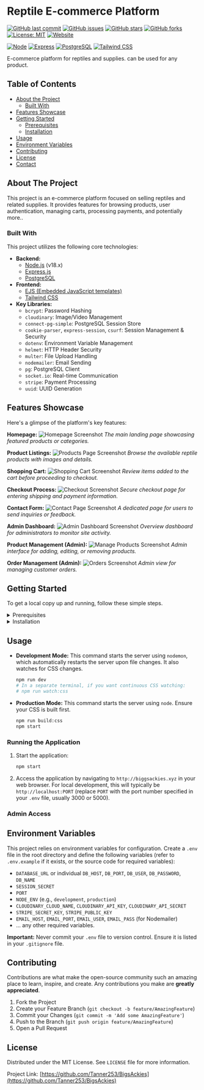 # Reptile E-commerce Platform

[![GitHub last commit](https://img.shields.io/github/last-commit/Tanner253/BigsAckies)](https://github.com/Tanner253/BigsAckies/commits)
[![GitHub issues](https://img.shields.io/github/issues/Tanner253/BigsAckies)](https://github.com/Tanner253/BigsAckies/issues)
[![GitHub stars](https://img.shields.io/github/stars/Tanner253/BigsAckies)](https://github.com/Tanner253/BigsAckies/stargazers)
[![GitHub forks](https://img.shields.io/github/forks/Tanner253/BigsAckies)](https://github.com/Tanner253/BigsAckies/network)
[![License: MIT](https://img.shields.io/badge/License-MIT-yellow.svg)](https://opensource.org/licenses/MIT)
[![Website](https://img.shields.io/website?url=https%3A%2F%2Fbiggs-ackies-212b598513d3.herokuapp.com)](https://biggs-ackies-212b598513d3.herokuapp.com/)

[![Node](https://img.shields.io/badge/Node.js-18.x-green.svg)](https://nodejs.org/en/)
[![Express](https://img.shields.io/badge/Express-4.x-blue.svg)](https://expressjs.com/)
[![PostgreSQL](https://img.shields.io/badge/PostgreSQL-14.x-blue.svg)](https://www.postgresql.org/)
[![Tailwind CSS](https://img.shields.io/badge/Tailwind_CSS-latest-38B2AC?logo=tailwind-css&logoColor=white)](https://tailwindcss.com/)

E-commerce platform for reptiles and supplies. can be used for any product.

## Table of Contents

*   [About the Project](#about-the-project)
    *   [Built With](#built-with)
*   [Features Showcase](#features-showcase)
*   [Getting Started](#getting-started)
    *   [Prerequisites](#prerequisites)
    *   [Installation](#installation)
*   [Usage](#usage)
*   [Environment Variables](#environment-variables)
*   [Contributing](#contributing)
*   [License](#license)
*   [Contact](#contact)

## About The Project

This project is an e-commerce platform focused on selling reptiles and related supplies. It provides features for browsing products, user authentication, managing carts, processing payments, and potentially more..

### Built With

This project utilizes the following core technologies:

*   **Backend:**
    *   [Node.js](https://nodejs.org/) (v18.x)
    *   [Express.js](https://expressjs.com/)
    *   [PostgreSQL](https://www.postgresql.org/)
*   **Frontend:**
    *   [EJS (Embedded JavaScript templates)](https://ejs.co/)
    *   [Tailwind CSS](https://tailwindcss.com/)
*   **Key Libraries:**
    *   `bcrypt`: Password Hashing
    *   `cloudinary`: Image/Video Management
    *   `connect-pg-simple`: PostgreSQL Session Store
    *   `cookie-parser`, `express-session`, `csurf`: Session Management & Security
    *   `dotenv`: Environment Variable Management
    *   `helmet`: HTTP Header Security
    *   `multer`: File Upload Handling
    *   `nodemailer`: Email Sending
    *   `pg`: PostgreSQL Client
    *   `socket.io`: Real-time Communication
    *   `stripe`: Payment Processing
    *   `uuid`: UUID Generation

## Features Showcase

Here's a glimpse of the platform's key features:

**Homepage:**
![Homepage Screenshot](./documentation/home.jpg)
*The main landing page showcasing featured products or categories.*

**Product Listings:**
![Products Page Screenshot](./documentation/Products.jpg)
*Browse the available reptile products with images and details.*

**Shopping Cart:**
![Shopping Cart Screenshot](./documentation/cart.jpg)
*Review items added to the cart before proceeding to checkout.*

**Checkout Process:**
![Checkout Screenshot](./documentation/checkout.jpg)
*Secure checkout page for entering shipping and payment information.*

**Contact Form:**
![Contact Page Screenshot](./documentation/contact.jpg)
*A dedicated page for users to send inquiries or feedback.*

**Admin Dashboard:**
![Admin Dashboard Screenshot](./documentation/admin-dashboard.jpg)
*Overview dashboard for administrators to monitor site activity.*

**Product Management (Admin):**
![Manage Products Screenshot](./documentation/Manage%20products.jpg)
*Admin interface for adding, editing, or removing products.*

**Order Management (Admin):**
![Orders Screenshot](./documentation/orders.jpg)
*Admin view for managing customer orders.*

## Getting Started

To get a local copy up and running, follow these simple steps.

<details>
<summary>Prerequisites</summary>

Make sure you have the following installed on your system:

*   **Node.js:** Version 18.x is required. You can download it from [nodejs.org](https://nodejs.org/).
    ```sh
    node -v
    ```
*   **npm:** (Node Package Manager) Usually comes with Node.js.
    ```sh
    npm -v
    ```
*   **PostgreSQL:** A running instance of PostgreSQL database.

</details>

<details>
<summary>Installation</summary>

1.  **Clone the repo:**
    ```sh
    git clone https://github.com/Tanner253/BigsAckies.git
    cd BigsAckies
    ```
2.  **Install NPM packages:**
    ```sh
    npm install
    ```
3.  **Set up Environment Variables:**
    *   Create a `.env` file in the root directory.
    *   Copy the contents of `.env.example` (if available) or add the necessary variables. You will need to configure database connection details, API keys (Stripe, Cloudinary, etc.), session secrets, and other sensitive information. See the [Environment Variables](#environment-variables) section for more details.
    ```sh
    cp .env.example .env # If .env.example exists
    # Then edit .env with your specific configurations
    ```
4.  **Database Setup:**
    *   Ensure your PostgreSQL server is running.
    *   Connect to your PostgreSQL instance and create the database specified in your `.env` file.
    *   (Optional) Run any database migration or seeding scripts if provided. The `reset-db.js` file might be relevant here, but review its functionality first.
    ```sh
    # Example using psql
    # psql -U your_postgres_user -c "CREATE DATABASE your_db_name;"
    # node reset-db.js # Review this script before running!
    ```
5.  **Build CSS:**
    Tailwind CSS needs to be compiled.
    ```sh
    npm run build:css
    ```

</details>

## Usage

*   **Development Mode:**
    This command starts the server using `nodemon`, which automatically restarts the server upon file changes. It also watches for CSS changes.
    ```sh
    npm run dev
    # In a separate terminal, if you want continuous CSS watching:
    # npm run watch:css
    ```
*   **Production Mode:**
    This command starts the server using `node`. Ensure your CSS is built first.
    ```sh
    npm run build:css
    npm start
    ```

### Running the Application

1.  Start the application:
    ```bash
    npm start
    ```
2.  Access the application by navigating to `http://biggsackies.xyz` in your web browser. For local development, this will typically be `http://localhost:PORT` (replace `PORT` with the port number specified in your `.env` file, usually 3000 or 5000).

### Admin Access

## Environment Variables

This project relies on environment variables for configuration. Create a `.env` file in the root directory and define the following variables (refer to `.env.example` if it exists, or the source code for required variables):

*   `DATABASE_URL` or individual `DB_HOST`, `DB_PORT`, `DB_USER`, `DB_PASSWORD`, `DB_NAME`
*   `SESSION_SECRET`
*   `PORT`
*   `NODE_ENV` (e.g., `development`, `production`)
*   `CLOUDINARY_CLOUD_NAME`, `CLOUDINARY_API_KEY`, `CLOUDINARY_API_SECRET`
*   `STRIPE_SECRET_KEY`, `STRIPE_PUBLIC_KEY`
*   `EMAIL_HOST`, `EMAIL_PORT`, `EMAIL_USER`, `EMAIL_PASS` (for Nodemailer)
*   ... any other required variables.

**Important:** Never commit your `.env` file to version control. Ensure it is listed in your `.gitignore` file.

## Contributing

Contributions are what make the open-source community such an amazing place to learn, inspire, and create. Any contributions you make are **greatly appreciated**.

1.  Fork the Project
2.  Create your Feature Branch (`git checkout -b feature/AmazingFeature`)
3.  Commit your Changes (`git commit -m 'Add some AmazingFeature'`)
4.  Push to the Branch (`git push origin feature/AmazingFeature`)
5.  Open a Pull Request

## License

Distributed under the MIT License. See `LICENSE` file for more information.

Project Link: [https://github.com/Tanner253/BigsAckies](https://github.com/Tanner253/BigsAckies) 

